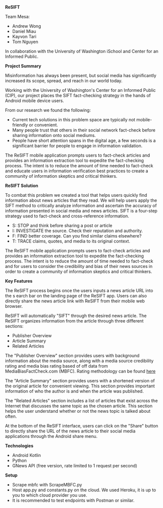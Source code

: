**ReSIFT**

Team Mesa:

- Andrew Wong
- Daniel Miau
- Kayvon Tari
- Tom Nguyen

In collaboration with the University of Washington iSchool and
Center for an Informed Public.

**Project Summary**

Misinformation has always been present, but social media has significantly
increased its scope, spread, and reach in our world today.

Working with the University of Washington's Center for an Informed Public
(CIP), our project places the SIFT fact-checking strategy in the hands of
Android mobile device users.

From our research we found the following:

- Current tech solutions in this problem space are typically
not mobile-friendly or convenient.
- Many people trust that others in their social network fact-check
before sharing information onto social mediums.
- People have short attention spans in the digital age, a few seconds is
a significant barrier for people to engage in information validation.

The ReSIFT mobile application prompts users to fact-check articles and
provides an information extraction tool to expedite the fact-checking process.
The intent is to reduce the amount of time needed to fact-check and educate
users in information verification best practices to create a community of
information skeptics and critical thinkers.


**ReSIFT Solution**

To combat this problem we created a tool that helps users quickly find
information about news articles that they read. We will help users apply
the SIFT method to critically analyze information and ascertain the accuracy
of information presented in social media and news articles. SIFT is a four-step
strategy used to fact-check and cross-reference information.

- S: STOP and think before sharing a post or article
- I: INVESTIGATE the source. Check their reputation and authority.
- F: FIND better coverage. Can you find similar claims elsewhere?
- T: TRACE claims, quotes, and media to its original context.

The ReSIFT mobile application prompts users to fact-check articles and provides
an information extraction tool to expedite the fact-checking process.
The intent is to reduce the amount of time needed to fact-check and for users
to consider the credibility and bias of their news sources in order to create
a community of information skeptics and critical thinkers.

**Key Features**

The ReSIFT process begins once the users inputs a news article URL into the s
earch bar on the landing page of the ReSIFT app. Users can also directly
share the news article link with ReSIFT from their mobile web browser.

ReSIFT will automatically "SIFT" through the desired news article. The ReSIFT
organizes information from the article through three different sections:

- Publisher Overview
- Article Summary
- Related Articles

The "Publisher Overview" section provides users with background information
about the media source, along with a media source credibility rating and media
bias rating based of off data from
MediaBiasFactCheck.com (MBFC).
Rating methodology can be found
[here](https://dmiau88.github.io/ReSIFT-Website/)

The "Article Summary" section provides users with a shortened version of the
original article for convenient viewing. This section provides important
information of who the author is and when the article was published.

The "Related Articles" section includes a list of articles that exist across
the Internet that discusses the same topic as the chosen article.
This section helps the user understand whether or not the news topic
is talked about often.

At the bottom of the ReSIFT interface, users can click on the "Share"
button to directly share the URL of the news article to their social media
applications through the Android share menu.


**Technologies**

- Android Kotlin
- Python
- GNews API (free version, rate limited to 1 request per second)

**Setup**
- Scrape mbfc with ScrapeMBFC.py
- Host app.py and constants.py on the cloud. We used Heroku, it is up 
to you to which cloud provider you use.
- It is recommended to test endpoints with Postman or similar.
